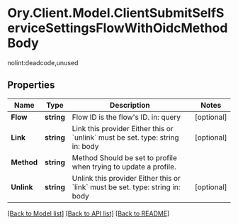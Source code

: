 # Ory.Client.Model.ClientSubmitSelfServiceSettingsFlowWithOidcMethodBody
nolint:deadcode,unused

## Properties

Name | Type | Description | Notes
------------ | ------------- | ------------- | -------------
**Flow** | **string** | Flow ID is the flow&#39;s ID.  in: query | [optional] 
**Link** | **string** | Link this provider  Either this or &#x60;unlink&#x60; must be set.  type: string in: body | [optional] 
**Method** | **string** | Method  Should be set to profile when trying to update a profile. | 
**Unlink** | **string** | Unlink this provider  Either this or &#x60;link&#x60; must be set.  type: string in: body | [optional] 

[[Back to Model list]](../README.md#documentation-for-models) [[Back to API list]](../README.md#documentation-for-api-endpoints) [[Back to README]](../README.md)

